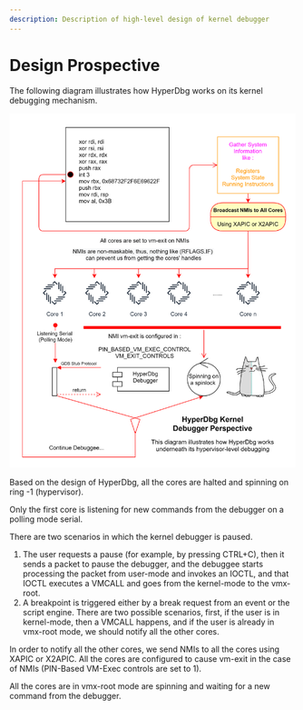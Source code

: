 ```yaml
---
description: Description of high-level design of kernel debugger
---
```


# Design Prospective

The following diagram illustrates how HyperDbg works on its kernel debugging mechanism.

![](../../../.gitbook/assets/debugger-prospective.png)

Based on the design of HyperDbg, all the cores are halted and spinning on ring -1 \(hypervisor\).

Only the first core is listening for new commands from the debugger on a polling mode serial. 

There are two scenarios in which the kernel debugger is paused.

1. The user requests a pause \(for example, by pressing CTRL+C\), then it sends a packet to pause the debugger, and the debuggee starts processing the packet from user-mode and invokes an IOCTL, and that IOCTL executes a VMCALL and goes from the kernel-mode to the vmx-root.
2. A breakpoint is triggered either by a break request from an event or the script engine. There are two possible scenarios, first, if the user is in kernel-mode, then a VMCALL happens, and if the user is already in vmx-root mode, we should notify all the other cores.

In order to notify all the other cores, we send NMIs to all the cores using XAPIC or X2APIC. All the cores are configured to cause vm-exit in the case of NMIs \(PIN-Based VM-Exec controls are set to 1\).

All the cores are in vmx-root mode are spinning and waiting for a new command from the debugger.


